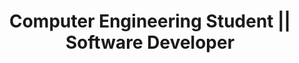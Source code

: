---
title: 'Computer Engineering Student || Software Developer'
excerpt: 'Hi! My name is Mehr and I''m a fourth year engineering student at the University of Waterloo. I''m a full-stack developer currently seeking internship opportunities for September - December 2023.'
coverImage: '/assets/blog/a_first/cover-modified.jpg'
---